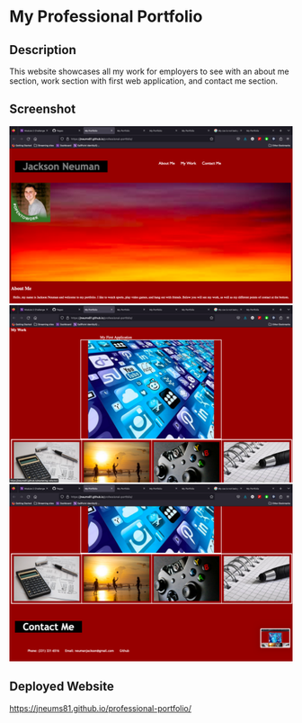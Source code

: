 # My Professional Portfolio

## Description
This website showcases all my work for employers to see with an about me section, work section with first web application, and contact me section.

## Screenshot
![Alt text](<Screen Shot 2023-09-19 at 11.59.10 PM.png>)
![Alt text](<Screen Shot 2023-09-19 at 11.59.18 PM.png>)
![Alt text](<Screen Shot 2023-09-19 at 11.59.21 PM.png>)

## Deployed Website
https://jneums81.github.io/professional-portfolio/